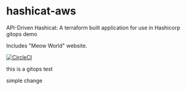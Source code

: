 # hashicat-aws
API-Driven Hashicat: A terraform built application for use in Hashicorp gitops demo

Includes "Meow World" website.

[![CircleCI](https://circleci.com/gh/hashicorp/hashicat-aws.svg?style=svg)](https://circleci.com/gh/hashicorp/hashicat-aws)

this is a gitops test

simple change
